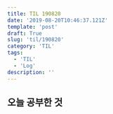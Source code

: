 ```yaml
---
title: TIL 190820
date: '2019-08-20T10:46:37.121Z'
template: 'post'
draft: True
slug: 'til/190820'
category: 'TIL'
tags:
  - 'TIL'
  - 'Log'
description: ''
---
```


## 오늘 공부한 것

